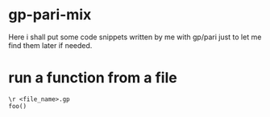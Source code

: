# gp-pari-mix

Here i shall put some code snippets written by me with gp/pari just to let me find them later if needed.

# run a function from a file

```
\r <file_name>.gp
foo()
```
